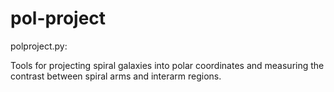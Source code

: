 # pol-project

polproject.py:

Tools for projecting spiral galaxies into polar coordinates and measuring the contrast between spiral arms and interarm regions.
